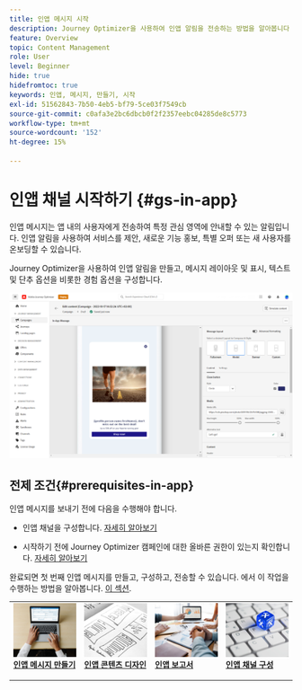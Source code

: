 ```yaml
---
title: 인앱 메시지 시작
description: Journey Optimizer을 사용하여 인앱 알림을 전송하는 방법을 알아봅니다
feature: Overview
topic: Content Management
role: User
level: Beginner
hide: true
hidefromtoc: true
keywords: 인앱, 메시지, 만들기, 시작
exl-id: 51562843-7b50-4eb5-bf79-5ce03f7549cb
source-git-commit: c0afa3e2bc6dbcb0f2f2357eebc04285de8c5773
workflow-type: tm+mt
source-wordcount: '152'
ht-degree: 15%

---
```


# 인앱 채널 시작하기 {#gs-in-app}

인앱 메시지는 앱 내의 사용자에게 전송하여 특정 관심 영역에 안내할 수 있는 알림입니다. 인앱 알림을 사용하여 서비스를 제안, 새로운 기능 홍보, 특별 오퍼 또는 새 사용자를 온보딩할 수 있습니다.

Journey Optimizer을 사용하여 인앱 알림을 만들고, 메시지 레이아웃 및 표시, 텍스트 및 단추 옵션을 비롯한 경험 옵션을 구성합니다.

![](assets/new-in-app.png)

## 전제 조건{#prerequisites-in-app}

인앱 메시지를 보내기 전에 다음을 수행해야 합니다.

* 인앱 채널을 구성합니다. [자세히 알아보기](inapp-configuration.md)

* 시작하기 전에 Journey Optimizer 캠페인에 대한 올바른 권한이 있는지 확인합니다. [자세히 알아보기](../campaigns/get-started-with-campaigns.md#campaign-prerequisites)

완료되면 첫 번째 인앱 메시지를 만들고, 구성하고, 전송할 수 있습니다. 에서 이 작업을 수행하는 방법을 알아봅니다. [이 섹션](create-in-app.md).

<table style="table-layout:fixed"><tr style="border: 0;">
<td>
<a href="create-in-app.md">
<img alt="리드" src="../assets/do-not-localize/inapp-create.jpeg">
</a>
<div><a href="create-in-app.md"><strong>인앱 메시지 만들기</strong>
</div>
<p>
</td>
<td>
<a href="design-in-app.md">
<img alt="드물게" src="../assets/do-not-localize/inapp-design.jpg">
</a>
<div>
<a href="design-in-app.md"><strong>인앱 콘텐츠 디자인 </strong></a>
</div>
<p></td>
<td>
<a href="inapp-report.md">
<img alt="유효성 검사" src="../assets/do-not-localize/inapp-report.jpg">
</a>
<div>
<a href="inapp-report.md"><strong>인앱 보고서 </strong></a>
</div>
<p>
</td>
<td>
<a href="inapp-configuration.md">
<img alt="유효성 검사" src="../assets/do-not-localize/inapp-config.jpg">
</a>
<div>
<a href="inapp-configuration.md"><strong>인앱 채널 구성</strong></a>
</div>
<p>
</td>
</tr></table>
